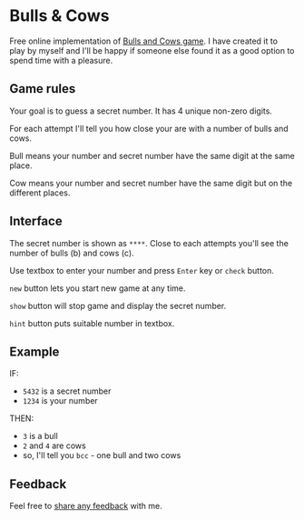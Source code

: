 # Bulls & Cows

Free online implementation of [Bulls and Cows game](https://bulls-and-cows.github.io). I have created it to play by myself and I'll be happy if someone else found it as a good option to spend time with a pleasure.

## Game rules

Your goal is to guess a secret number. It has 4 unique non-zero digits.

For each attempt I'll tell you how close your are with a number of bulls and cows.

Bull means your number and secret number have the same digit at the same place.

Cow means your number and secret number have the same digit but on the different places.

## Interface

The secret number is shown as `****`. Close to each attempts you'll see the number of bulls (b) and cows (c).

Use textbox to enter your number and press `Enter` key or `check` button.

`new` button lets you start new game at any time.

`show` button will stop game and display the secret number.

`hint` button puts suitable number in textbox.

## Example

IF:
- `5432` is a secret number
- `1234` is your number

THEN:
- `3` is a bull
- `2` and `4` are cows
- so, I'll tell you `bcc` - one bull and two cows

## Feedback

Feel free to [share any feedback](https://forms.gle/i2PLdVseFsTvLEaRA) with me.

